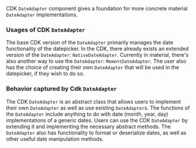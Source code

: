 CDK `DateAdapter` component gives a foundation for more concrete material `DateAdapter` implementations.

### Usages of CDK `DateAdapter`
The base CDK version of the `DateAdapter` primarily manages the date functionality of the datepicker. In the CDK, there
already exists an extended version of the `DateAdapter`: `NativeDateAdapter`. Currently in material, there's also
another way to use the `DateAdapter`: `MomentDateAdapter`. The user also has the choice of creating their own
`DateAdapter` that will be used in the datepicker, if they wish to do so.

### Behavior captured by Cdk `DateAdapter`
The CDK `DateAdapter` is an abstract class that allows users to implement their own `DateAdapter` as well as use
existing `DateAdapter`s. The functions of the `DateAdapter` include anything to do with date (month, year, day)
implementations of a generic dates. Users can use the CDK `DateAdapter` by extending it and implementing the necessary
abstract methods. The `DateAdapter` also has functionality to format or deserialize dates, as well as other useful date
manipulation methods.